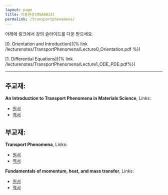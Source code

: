 ```yaml
---
layout: page
title: 이동현상(MSA0013)
permalink: /transportphenomena/
---
```




아래에 링크에서 강의 슬라이드를 다운 받으세요.

[0. Orientation and Introduction]({% link /lecturenotes/TransportPhenomena/Lecture0_Orientation.pdf %})

[1. Differential Equations]({% link /lecturenotes/TransportPhenomena/Lecture1_ODE_PDE.pdf%})

--------------------------------
## 주교재:

**An Introduction to Transport Phenomena in Materials Science**, Links:
- [원서](https://www.amazon.com/Introduction-Transport-Phenomena-Materials-Engineering/dp/1606503553/ref=sr_1_1?ie=UTF8&qid=1515552114&sr=8-1&keywords=An+Introduction+to+Transport+Phenomena+in+Materials+Science)
- [역서](http://book.daum.net/detail/book.do?bookid=KOR9788945020574)

## 부교재:

**Transport Phenomena**, Links:
- [원서](http://book.daum.net/detail/book.do?bookid=KOR9788971292631)
- [역서](http://book.daum.net/detail/book.do?bookid=ENG6100470115397)

**Fundamentals of momentum, heat, and mass transfer**, Links:
- [원서](http://book.daum.net/detail/book.do?bookid=BOK00021710196KA)
- [역서](http://book.daum.net/detail/book.do?bookid=BOK00028678766AL)

